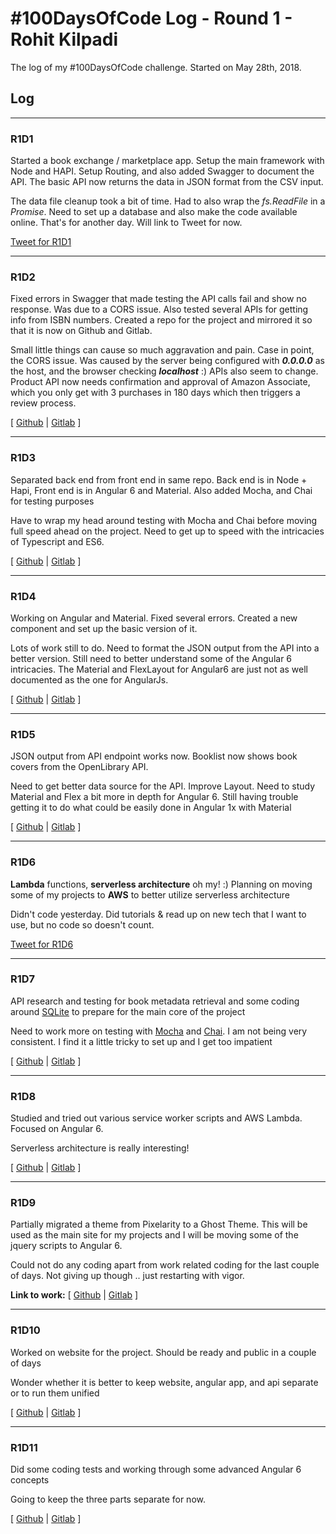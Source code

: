 # #100DaysOfCode Log - Round 1 - Rohit Kilpadi

The log of my #100DaysOfCode challenge. Started on May 28th, 2018.

## Log

---
### R1D1 
Started a book exchange / marketplace app. Setup the main framework with Node and HAPI. Setup Routing, and also added Swagger to document the API.  The basic API now returns the data in JSON format from the CSV input.

The data file cleanup took a bit of time. Had to also wrap the _fs.ReadFile_ in a _Promise_. Need to set up a database and also make the code available online. That's for another day. Will link to Tweet for now.

[Tweet for R1D1](http://bit.ly/2xm5qiG)

---
### R1D2
Fixed errors in Swagger that made testing the API calls fail and show no response. Was due to a CORS issue. Also tested several APIs for getting info from ISBN numbers. Created a repo for the project and mirrored it so that it is now on Github and Gitlab.

Small little things can cause so much aggravation and pain. Case in point, the CORS issue. Was caused by the server being configured with **_0.0.0.0_** as the host, and the browser checking **_localhost_** :) APIs also seem to change. Product API now needs confirmation and approval of Amazon Associate, which you only get with 3 purchases in 180 days which then triggers a review process.

[ [Github](http://bit.ly/2snBVYg) | [Gitlab](http://bit.ly/2H4F3NQ) ]

---
### R1D3
Separated back end from front end in same repo. Back end is in Node + Hapi, Front end is in Angular 6 and Material. Also added Mocha, and Chai for testing purposes

Have to wrap my head around testing with Mocha and Chai before moving full speed ahead on the project. Need to get up to speed with the intricacies of Typescript and ES6.

[ [Github](http://bit.ly/2snBVYg) | [Gitlab](http://bit.ly/2H4F3NQ) ]

---
### R1D4
Working on Angular and Material. Fixed several errors. Created a new component and set up the basic version of it.

Lots of work still to do. Need to format the JSON output from the API into a better version. Still need to better understand some of the Angular 6 intricacies. The Material and FlexLayout for Angular6 are just not as well documented as the one for AngularJs.

[ [Github](http://bit.ly/2snBVYg) | [Gitlab](http://bit.ly/2H4F3NQ) ]

---
### R1D5
JSON output from API endpoint works now.
Booklist now shows book covers from the OpenLibrary API.

Need to get better data source for the API. Improve Layout. Need to study Material and Flex a bit more in depth for Angular 6. Still having trouble getting it to do what could be easily done in Angular 1x with Material

[ [Github](http://bit.ly/2snBVYg) | [Gitlab](http://bit.ly/2H4F3NQ) ]

---
### R1D6
**Lambda** functions, **serverless architecture** oh my! :)
Planning on moving some of my projects to **AWS** to better utilize serverless architecture

Didn't code yesterday. Did tutorials & read up on new tech that I want to use, but no code so doesn't count. 

[Tweet for R1D6](http://bit.ly/2JqnJbl)

---
### R1D7
API research and testing for book metadata retrieval and some coding around [SQLite](http://bit.ly/2sCFnhy) to prepare for the main core of the project

Need to work more on testing with [Mocha](http://bit.ly/2HlFwLK) and [Chai](http://bit.ly/2sBuZXw). I am not being very consistent. I find it a little tricky to set up and I get too impatient

[ [Github](http://bit.ly/2snBVYg) | [Gitlab](http://bit.ly/2H4F3NQ) ]

---
### R1D8
Studied and tried out various service worker scripts and AWS Lambda. Focused on Angular 6.

Serverless architecture is really interesting!

[ [Github](http://bit.ly/2snBVYg) | [Gitlab](http://bit.ly/2H4F3NQ) ]

---
### R1D9
Partially migrated a theme from Pixelarity to a Ghost Theme. This will be used as the main site for my projects and I will be moving some of the jquery scripts to Angular 6.

Could not do any coding apart from work related coding for the last couple of days. Not giving up though .. just restarting with vigor.

**Link to work:** [ [Github](http://bit.ly/2snBVYg) | [Gitlab](http://bit.ly/2H4F3NQ) ]

---
### R1D10
Worked on website for the project. Should be ready and public in a couple of days

Wonder whether it is better to keep website, angular app, and api separate or to run them unified

[ [Github](http://bit.ly/2snBVYg) | [Gitlab](http://bit.ly/2H4F3NQ) ]

---
### R1D11
Did some coding tests and working through some advanced Angular 6 concepts

Going to keep the three parts separate for now.

[ [Github](http://bit.ly/2snBVYg) | [Gitlab](http://bit.ly/2H4F3NQ) ]